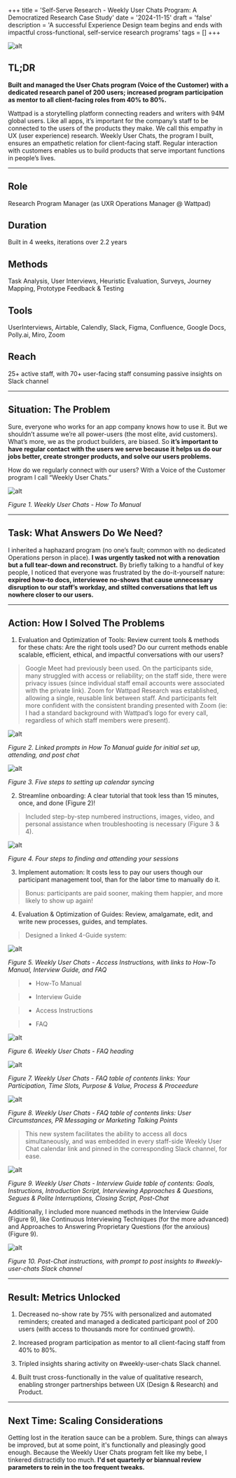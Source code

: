 +++
title = 'Self-Serve Research - Weekly User Chats Program: A Democratized Research Case Study'
date = '2024-11-15'
draft = 'false'
description = 'A successful Experience Design team begins and ends with impactful cross-functional, self-service research programs'
tags = []
+++

![alt](/images/portfolio/operations/wuc1.png)

## TL;DR

**Built and managed the User Chats program (Voice of the Customer) with a dedicated research panel of 200 users; increased program participation as mentor to all client-facing roles from 40% to 80%.**

Wattpad is a storytelling platform connecting readers and writers with 94M global users. Like all apps, it’s important for the company’s staff to be connected to the users of the products they make. We call this empathy in UX (user experience) research. Weekly User Chats, the program I built, ensures an empathetic relation for client-facing staff. Regular interaction with customers enables us to build products that serve important functions in people’s lives.

***

## Role

Research Program Manager (as UXR Operations Manager @ Wattpad)

## Duration 

Built in 4 weeks, iterations over 2.2 years

## Methods

Task Analysis, User Interviews, Heuristic Evaluation, Surveys, Journey Mapping, Prototype Feedback & Testing 

## Tools

UserInterviews, Airtable, Calendly, Slack, Figma, Confluence, Google Docs, Polly.ai, Miro, Zoom

## Reach

25+ active staff, with 70+ user-facing staff consuming passive insights on Slack channel 

***

## Situation: The Problem 

Sure, everyone who works for an app company knows how to use it. But we shouldn’t assume we’re all power-users (the most elite, avid customers). What’s more, we as the product builders, are biased. So **it’s important to have regular contact with the users we serve because it helps us do our jobs better, create stronger products, and solve our users problems.**

How do we regularly connect with our users? With a Voice of the Customer program I call “Weekly User Chats.”

![alt](/images/portfolio/operations/wuc12.png)

*Figure 1. Weekly User Chats - How To Manual*

***

## Task: What Answers Do We Need?

I inherited a haphazard program (no one’s fault; common with no dedicated Operations person in place). **I was urgently tasked not with a renovation but a full tear-down and reconstruct.** By briefly talking to a handful of key people, I noticed that everyone was frustrated by the do-it-yourself nature: **expired how-to docs, interviewee no-shows that cause unnecessary disruption to our staff’s workday, and stilted conversations that left us nowhere closer to our users.** 

***

## Action: How I Solved The Problems

1. Evaluation and Optimization of Tools: Review current tools & methods for these chats: Are the right tools used? Do our current methods enable scalable, efficient, ethical, and impactful conversations with our users?

> Google Meet had previously been used. On the participants side, many struggled with access or reliability; on the staff side, there were privacy issues (since individual staff email accounts were associated with the private link). Zoom for Wattpad Research was established, allowing a single, reusable link between staff. And participants felt more confident with the consistent branding presented with Zoom (ie: I had a standard background with Wattpad’s logo for every call, regardless of which staff members were present).

![alt](/images/portfolio/operations/wuc9.png)

*Figure 2. Linked prompts in How To Manual guide for initial set up, attending, and post chat*

![alt](/images/portfolio/operations/wuc10.png)

*Figure 3. Five steps to setting up calendar syncing*

2. Streamline onboarding: A clear tutorial that took less than 15 minutes, once, and done (Figure 2)! 

> Included step-by-step numbered instructions, images, video, and personal assistance when troubleshooting is necessary (Figure 3 & 4).   

![alt](/images/portfolio/operations/wuc11.png)

*Figure 4. Four steps to finding and attending your sessions*

3. Implement automation: It costs less to pay our users though our participant management tool, than for the labor time to manually do it. 

> Bonus: participants are paid sooner, making them happier, and more likely to show up again! 

4. Evaluation & Optimization of Guides: Review, amalgamate, edit, and write new processes, guides, and templates. 

> Designed a linked 4-Guide system: 

![alt](/images/portfolio/operations/wuc8.png)

*Figure 5. Weekly User Chats - Access Instructions, with links to How-To Manual, Interview Guide, and FAQ*

> * How-To Manual 

> * Interview Guide  

> * Access Instructions

> * FAQ 

![alt](/images/portfolio/operations/wuc5.png)

*Figure 6. Weekly User Chats - FAQ heading*

![alt](/images/portfolio/operations/wuc6.png)

*Figure 7. Weekly User Chats - FAQ table of contents links: Your Participation, Time Slots, Purpose & Value, Process & Proceedure*

![alt](/images/portfolio/operations/wuc7.png)

*Figure 8. Weekly User Chats - FAQ table of contents links: User Circumstances, PR Messaging or Marketing Talking Points*

> This new system facilitates the ability to access all docs simultaneously, and was embedded in every staff-side Weekly User Chat calendar link and pinned in the corresponding Slack channel, for ease. 

![alt](/images/portfolio/operations/wuc3.png)

*Figure 9. Weekly User Chats - Interview Guide table of contents: Goals, Instructions, Introduction Script, Interviewing Approaches & Questions, Segues & Polite Interruptions, Closing Script, Post-Chat*

Additionally, I included more nuanced methods in the Interview Guide (Figure 9), like Continuous Interviewing Techniques (for the more advanced) and Approaches to Answering Proprietary Questions (for the anxious) (Figure 9).   

![alt](/images/portfolio/operations/wuc4.png)

*Figure 10. Post-Chat instructions, with prompt to post insights to #weekly-user-chats Slack channel*

***

## Result: Metrics Unlocked 

1. Decreased no-show rate by 75% with personalized and automated reminders; created and managed a dedicated participant pool of 200 users (with access to thousands more for continued growth).  

2. Increased program participation as mentor to all client-facing staff from 40% to 80%.

3. Tripled insights sharing activity on #weekly-user-chats Slack channel.

4. Built trust cross-functionally in the value of qualitative research, enabling stronger partnerships between UX (Design & Research) and Product. 

***

## Next Time: Scaling Considerations

Getting lost in the iteration sauce can be a problem. Sure, things can always be improved, but at some point, it's functionally and pleasingly good enough. Because the Weekly User Chats program felt like my bebe, I tinkered distractidly too much. **I'd set quarterly or biannual review parameters to rein in the too frequent tweaks.** 